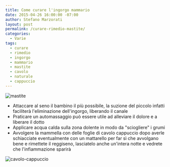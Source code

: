 ```yaml
---
title: Come curare l'ingorgo mammario
date: 2015-04-26 16:00:00 -07:00
author: Stefano Marzorati
layout: post
permalink: /curare-rimedio-mastite/
categories:
  - Varie
tags:
  - curare
  - rimedio
  - ingorgo
  - mammario
  - mastite
  - cavolo
  - naturale
  - cappuccio
---
```

![mastite](http://comefare.donnamoderna.com/wp-content/uploads/2013/10/Plant-to-Treat-Mastitis-Breast-Infections.jpg)   

  - Attaccare al seno il bambino il più possibile, la suzione del piccolo infatti faciliterà l'eliminazione dell'ingorgo, liberando il canale
  - Praticare un automassaggio può essere utile ad alleviare il dolore e a liberare il dotto
  - Applicare acqua calda sulla zona dolente in modo da "sciogliere" i grumi
  - Avvolgere la mammella con delle foglie di cavolo cappuccio dopo averle schiacciate eventualmente con un mattarello per far sì che avvolgano bene e rimettete il reggiseno, lasciatelo anche un'intera notte e vedrete che l'infiammazione sparirà

![cavolo-cappuccio](http://www.corteallolmo.it/wp-content/uploads/2013/09/cavolo-cappuccio.jpg)
